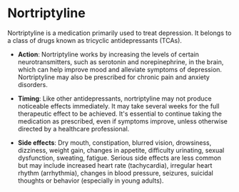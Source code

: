 # Nortriptyline

Nortriptyline is a medication primarily used to treat depression. It belongs to a class of drugs known as tricyclic antidepressants (TCAs).

* **Action**: Nortriptyline works by increasing the levels of certain neurotransmitters, such as serotonin and norepinephrine, in the brain, which can help improve mood and alleviate symptoms of depression. Nortriptyline may also be prescribed for chronic pain and anxiety disorders.

* **Timing**: Like other antidepressants, nortriptyline may not produce noticeable effects immediately. It may take several weeks for the full therapeutic effect to be achieved. It's essential to continue taking the medication as prescribed, even if symptoms improve, unless otherwise directed by a healthcare professional.

* **Side effects**: Dry mouth, constipation, blurred vision, drowsiness, dizziness, weight gain, changes in appetite, difficulty urinating, sexual dysfunction, sweating, fatigue. Serious side effects are less common but may include increased heart rate (tachycardia), irregular heart rhythm (arrhythmia), changes in blood pressure, seizures, suicidal thoughts or behavior (especially in young adults).
